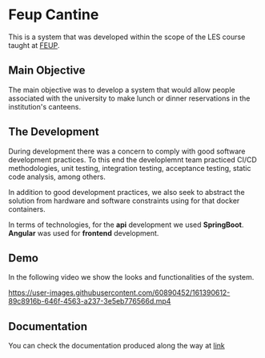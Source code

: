 # Feup Cantine

This is a system that was developed within the scope of the LES course taught at [FEUP](https://sigarra.up.pt/feup/pt/web_page.inicial).

## Main Objective

The main objective was to develop a system that would allow people associated with the university to make lunch or dinner reservations in the institution's canteens.

## The Development

During development there was a concern to comply with good software development practices. To this end the developlemnt team practiced CI/CD methodologies, unit testing, integration testing, acceptance testing, static code analysis, among others.

In addition to good development practices, we also seek to abstract the solution from hardware and software constraints using for that docker containers.

In terms of technologies, for the **api** development we used **SpringBoot**. **Angular** was used for **frontend** development.

## Demo

In the following video we show the looks and functionalities of the system.

https://user-images.githubusercontent.com/60890452/161390612-89c8916b-646f-4563-a237-3e5eb776566d.mp4

## Documentation

You can check the documentation produced along the way at [link](https://github.com/Orlando-pt/feup-cantine/wiki)
